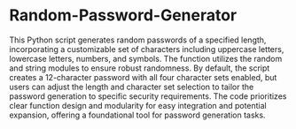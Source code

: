 # Random-Password-Generator
This Python script generates random passwords of a specified length, incorporating a customizable set of characters including uppercase letters, lowercase letters, numbers, and symbols. The function utilizes the random and string modules to ensure robust randomness. By default, the script creates a 12-character password with all four character sets enabled, but users can adjust the length and character set selection to tailor the password generation to specific security requirements. The code prioritizes clear function design and modularity for easy integration and potential expansion, offering a foundational tool for password generation tasks.
